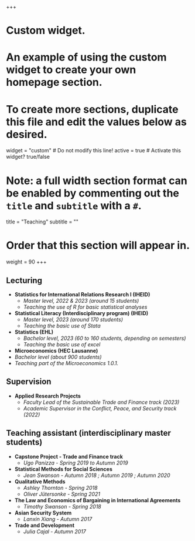+++
# Custom widget.
# An example of using the custom widget to create your own homepage section.
# To create more sections, duplicate this file and edit the values below as desired.
widget = "custom"  # Do not modify this line!
active = true  # Activate this widget? true/false

# Note: a full width section format can be enabled by commenting out the `title` and `subtitle` with a `#`.
title = "Teaching"
subtitle = ""

# Order that this section will appear in.
weight = 90
+++


## Lecturing 

- **Statistics for International Relations Research I (IHEID)**
  - _Master level, 2022 & 2023 (around 15 students)_
  - _Teaching the use of R for basic statistical analyses_
- **Statistical Literacy (Interdisciplinary program) (IHEID)**
  - _Master level, 2023 (around 170 students)_ 
  - _Teaching the basic use of Stata_
- **Statistics (EHL)**
  - _Bachelor level, 2023 (60 to 160 students, depending on semesters)_ 
  - _Teaching the basic use of excel_
- **Microeconomics (HEC Lausanne)**
 - _Bachelor level (about 900 students)_
 - _Teaching part of the Microeconomics 1.0.1._

## Supervision

- **Applied Research Projects**
  - _Faculty Lead of the Sustainable Trade and Finance track (2023)_
  - _Academic Supervisor in the Conflict, Peace, and Security track (2022)_

## Teaching assistant (interdisciplinary master students)

- **Capstone Project - Trade and Finance track**
  - _Ugo Panizza - Spring 2019 to Autumn 2019_
- **Statistical Methods for Social Sciences**
  - _Jean Swanson  - Autumn 2018 ; Autumn 2019 ; Autumn 2020_
- **Qualitative Methods**
  - _Ashley Thornton - Spring 2018_
  - _Oliver Jütersonke - Spring 2021_
- **The Law and Economics of Bargaining in International Agreements**
  - _Timothy Swanson - Spring 2018_
- **Asian Security System**
  - _Lanxin Xiang - Autumn 2017_
- **Trade and Development**
  - _Julia Cajal - Autumn 2017_

